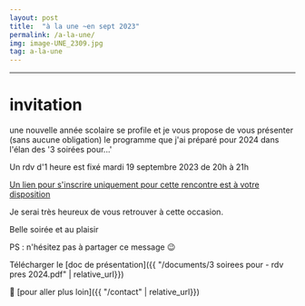 ```yaml
---
layout: post
title:  "à la une ~en sept 2023"
permalink: /a-la-une/
img: image-UNE_2309.jpg
tag: a-la-une
---
```

****

# invitation

une nouvelle année scolaire se profile et je vous propose de vous présenter (sans aucune obligation) le programme que j'ai préparé pour 2024 dans l'élan des '3 soirées pour...' 

Un rdv d'1 heure est fixé
mardi 19 septembre 2023 de 20h à 21h

[Un lien pour s'inscrire uniquement pour cette rencontre est à votre disposition]([URL](https://framaforms.org/des-rendez-vous-pour-2024-inscription-1692807839))

Je serai très heureux de vous retrouver à cette occasion.

Belle soirée et au plaisir  

PS : n'hésitez pas à partager ce message 😉️

Télécharger le [doc de présentation]({{ "/documents/3 soirees pour - rdv pres 2024.pdf" | relative_url}})

👣 [pour aller plus loin]({{ "/contact"  | relative_url}})
